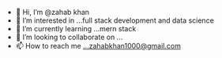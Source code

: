 - 👋 Hi, I’m @zahab khan
- 👀 I’m interested in ...full stack development and data science
- 🌱 I’m currently learning ...mern stack
- 💞️ I’m looking to collaborate on ...
- 📫 How to reach me ...zahabkhan1000@gmail.com

<!---
zahababu/zahababu is a ✨ special ✨ repository because its `README.md` (this file) appears on your GitHub profile.
You can click the Preview link to take a look at your changes.
--->
